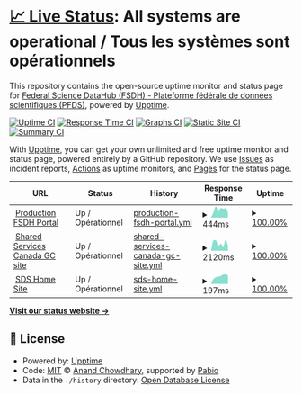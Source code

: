 # [📈 Live Status](https://fsdh-pfds.github.io/status-statut): <!--live status--> **All systems are operational / Tous les systèmes sont opérationnels**

This repository contains the open-source uptime monitor and status page for [Federal Science DataHub (FSDH) - Plateforme fédérale de données scientifiques (PFDS)](https://sds.canada.ca/), powered by [Upptime](https://github.com/upptime/upptime).

[![Uptime CI](https://github.com/fsdh-pfds/status-statut/workflows/Uptime%20CI/badge.svg)](https://github.com/fsdh-pfds/status-statut/actions?query=workflow%3A%22Uptime+CI%22)
[![Response Time CI](https://github.com/fsdh-pfds/status-statut/workflows/Response%20Time%20CI/badge.svg)](https://github.com/fsdh-pfds/status-statut/actions?query=workflow%3A%22Response+Time+CI%22)
[![Graphs CI](https://github.com/fsdh-pfds/status-statut/workflows/Graphs%20CI/badge.svg)](https://github.com/fsdh-pfds/status-statut/actions?query=workflow%3A%22Graphs+CI%22)
[![Static Site CI](https://github.com/fsdh-pfds/status-statut/workflows/Static%20Site%20CI/badge.svg)](https://github.com/fsdh-pfds/status-statut/actions?query=workflow%3A%22Static+Site+CI%22)
[![Summary CI](https://github.com/fsdh-pfds/status-statut/workflows/Summary%20CI/badge.svg)](https://github.com/fsdh-pfds/status-statut/actions?query=workflow%3A%22Summary+CI%22)

With [Upptime](https://upptime.js.org), you can get your own unlimited and free uptime monitor and status page, powered entirely by a GitHub repository. We use [Issues](https://github.com/fsdh-pfds/status-statut/issues) as incident reports, [Actions](https://github.com/fsdh-pfds/status-statut/actions) as uptime monitors, and [Pages](https://fsdh-pfds.github.io/status-statut) for the status page.

<!--start: status pages-->
<!-- This summary is generated by Upptime (https://github.com/upptime/upptime) -->
<!-- Do not edit this manually, your changes will be overwritten -->
<!-- prettier-ignore -->
| URL | Status | History | Response Time | Uptime |
| --- | ------ | ------- | ------------- | ------ |
| <img alt="" src="https://icons.duckduckgo.com/ip3/federal-science-datahub.canada.ca.ico" height="13"> [Production FSDH Portal](https://federal-science-datahub.canada.ca/login) | Up / Opérationnel | [production-fsdh-portal.yml](https://github.com/fsdh-pfds/status-statut/commits/HEAD/history/production-fsdh-portal.yml) | <details><summary><img alt="Response time graph" src="./graphs/production-fsdh-portal/response-time-week.png" height="20"> 444ms</summary><br><a href="https://fsdh-pfds.github.io/status-statut/history/production-fsdh-portal"><img alt="Response time 340" src="https://img.shields.io/endpoint?url=https%3A%2F%2Fraw.githubusercontent.com%2Ffsdh-pfds%2Fstatus-statut%2FHEAD%2Fapi%2Fproduction-fsdh-portal%2Fresponse-time.json"></a><br><a href="https://fsdh-pfds.github.io/status-statut/history/production-fsdh-portal"><img alt="24-hour response time 479" src="https://img.shields.io/endpoint?url=https%3A%2F%2Fraw.githubusercontent.com%2Ffsdh-pfds%2Fstatus-statut%2FHEAD%2Fapi%2Fproduction-fsdh-portal%2Fresponse-time-day.json"></a><br><a href="https://fsdh-pfds.github.io/status-statut/history/production-fsdh-portal"><img alt="7-day response time 444" src="https://img.shields.io/endpoint?url=https%3A%2F%2Fraw.githubusercontent.com%2Ffsdh-pfds%2Fstatus-statut%2FHEAD%2Fapi%2Fproduction-fsdh-portal%2Fresponse-time-week.json"></a><br><a href="https://fsdh-pfds.github.io/status-statut/history/production-fsdh-portal"><img alt="30-day response time 397" src="https://img.shields.io/endpoint?url=https%3A%2F%2Fraw.githubusercontent.com%2Ffsdh-pfds%2Fstatus-statut%2FHEAD%2Fapi%2Fproduction-fsdh-portal%2Fresponse-time-month.json"></a><br><a href="https://fsdh-pfds.github.io/status-statut/history/production-fsdh-portal"><img alt="1-year response time 340" src="https://img.shields.io/endpoint?url=https%3A%2F%2Fraw.githubusercontent.com%2Ffsdh-pfds%2Fstatus-statut%2FHEAD%2Fapi%2Fproduction-fsdh-portal%2Fresponse-time-year.json"></a></details> | <details><summary><a href="https://fsdh-pfds.github.io/status-statut/history/production-fsdh-portal">100.00%</a></summary><a href="https://fsdh-pfds.github.io/status-statut/history/production-fsdh-portal"><img alt="All-time uptime 96.20%" src="https://img.shields.io/endpoint?url=https%3A%2F%2Fraw.githubusercontent.com%2Ffsdh-pfds%2Fstatus-statut%2FHEAD%2Fapi%2Fproduction-fsdh-portal%2Fuptime.json"></a><br><a href="https://fsdh-pfds.github.io/status-statut/history/production-fsdh-portal"><img alt="24-hour uptime 100.00%" src="https://img.shields.io/endpoint?url=https%3A%2F%2Fraw.githubusercontent.com%2Ffsdh-pfds%2Fstatus-statut%2FHEAD%2Fapi%2Fproduction-fsdh-portal%2Fuptime-day.json"></a><br><a href="https://fsdh-pfds.github.io/status-statut/history/production-fsdh-portal"><img alt="7-day uptime 100.00%" src="https://img.shields.io/endpoint?url=https%3A%2F%2Fraw.githubusercontent.com%2Ffsdh-pfds%2Fstatus-statut%2FHEAD%2Fapi%2Fproduction-fsdh-portal%2Fuptime-week.json"></a><br><a href="https://fsdh-pfds.github.io/status-statut/history/production-fsdh-portal"><img alt="30-day uptime 100.00%" src="https://img.shields.io/endpoint?url=https%3A%2F%2Fraw.githubusercontent.com%2Ffsdh-pfds%2Fstatus-statut%2FHEAD%2Fapi%2Fproduction-fsdh-portal%2Fuptime-month.json"></a><br><a href="https://fsdh-pfds.github.io/status-statut/history/production-fsdh-portal"><img alt="1-year uptime 96.20%" src="https://img.shields.io/endpoint?url=https%3A%2F%2Fraw.githubusercontent.com%2Ffsdh-pfds%2Fstatus-statut%2FHEAD%2Fapi%2Fproduction-fsdh-portal%2Fuptime-year.json"></a></details>
| <img alt="" src="https://icons.duckduckgo.com/ip3/www.canada.ca.ico" height="13"> [Shared Services Canada GC site](https://www.canada.ca/en/shared-services.html) | Up / Opérationnel | [shared-services-canada-gc-site.yml](https://github.com/fsdh-pfds/status-statut/commits/HEAD/history/shared-services-canada-gc-site.yml) | <details><summary><img alt="Response time graph" src="./graphs/shared-services-canada-gc-site/response-time-week.png" height="20"> 2120ms</summary><br><a href="https://fsdh-pfds.github.io/status-statut/history/shared-services-canada-gc-site"><img alt="Response time 2190" src="https://img.shields.io/endpoint?url=https%3A%2F%2Fraw.githubusercontent.com%2Ffsdh-pfds%2Fstatus-statut%2FHEAD%2Fapi%2Fshared-services-canada-gc-site%2Fresponse-time.json"></a><br><a href="https://fsdh-pfds.github.io/status-statut/history/shared-services-canada-gc-site"><img alt="24-hour response time 2495" src="https://img.shields.io/endpoint?url=https%3A%2F%2Fraw.githubusercontent.com%2Ffsdh-pfds%2Fstatus-statut%2FHEAD%2Fapi%2Fshared-services-canada-gc-site%2Fresponse-time-day.json"></a><br><a href="https://fsdh-pfds.github.io/status-statut/history/shared-services-canada-gc-site"><img alt="7-day response time 2120" src="https://img.shields.io/endpoint?url=https%3A%2F%2Fraw.githubusercontent.com%2Ffsdh-pfds%2Fstatus-statut%2FHEAD%2Fapi%2Fshared-services-canada-gc-site%2Fresponse-time-week.json"></a><br><a href="https://fsdh-pfds.github.io/status-statut/history/shared-services-canada-gc-site"><img alt="30-day response time 2233" src="https://img.shields.io/endpoint?url=https%3A%2F%2Fraw.githubusercontent.com%2Ffsdh-pfds%2Fstatus-statut%2FHEAD%2Fapi%2Fshared-services-canada-gc-site%2Fresponse-time-month.json"></a><br><a href="https://fsdh-pfds.github.io/status-statut/history/shared-services-canada-gc-site"><img alt="1-year response time 2190" src="https://img.shields.io/endpoint?url=https%3A%2F%2Fraw.githubusercontent.com%2Ffsdh-pfds%2Fstatus-statut%2FHEAD%2Fapi%2Fshared-services-canada-gc-site%2Fresponse-time-year.json"></a></details> | <details><summary><a href="https://fsdh-pfds.github.io/status-statut/history/shared-services-canada-gc-site">100.00%</a></summary><a href="https://fsdh-pfds.github.io/status-statut/history/shared-services-canada-gc-site"><img alt="All-time uptime 100.00%" src="https://img.shields.io/endpoint?url=https%3A%2F%2Fraw.githubusercontent.com%2Ffsdh-pfds%2Fstatus-statut%2FHEAD%2Fapi%2Fshared-services-canada-gc-site%2Fuptime.json"></a><br><a href="https://fsdh-pfds.github.io/status-statut/history/shared-services-canada-gc-site"><img alt="24-hour uptime 100.00%" src="https://img.shields.io/endpoint?url=https%3A%2F%2Fraw.githubusercontent.com%2Ffsdh-pfds%2Fstatus-statut%2FHEAD%2Fapi%2Fshared-services-canada-gc-site%2Fuptime-day.json"></a><br><a href="https://fsdh-pfds.github.io/status-statut/history/shared-services-canada-gc-site"><img alt="7-day uptime 100.00%" src="https://img.shields.io/endpoint?url=https%3A%2F%2Fraw.githubusercontent.com%2Ffsdh-pfds%2Fstatus-statut%2FHEAD%2Fapi%2Fshared-services-canada-gc-site%2Fuptime-week.json"></a><br><a href="https://fsdh-pfds.github.io/status-statut/history/shared-services-canada-gc-site"><img alt="30-day uptime 100.00%" src="https://img.shields.io/endpoint?url=https%3A%2F%2Fraw.githubusercontent.com%2Ffsdh-pfds%2Fstatus-statut%2FHEAD%2Fapi%2Fshared-services-canada-gc-site%2Fuptime-month.json"></a><br><a href="https://fsdh-pfds.github.io/status-statut/history/shared-services-canada-gc-site"><img alt="1-year uptime 100.00%" src="https://img.shields.io/endpoint?url=https%3A%2F%2Fraw.githubusercontent.com%2Ffsdh-pfds%2Fstatus-statut%2FHEAD%2Fapi%2Fshared-services-canada-gc-site%2Fuptime-year.json"></a></details>
| <img alt="" src="https://icons.duckduckgo.com/ip3/sds.canada.ca.ico" height="13"> [SDS Home Site](https://sds.canada.ca) | Up / Opérationnel | [sds-home-site.yml](https://github.com/fsdh-pfds/status-statut/commits/HEAD/history/sds-home-site.yml) | <details><summary><img alt="Response time graph" src="./graphs/sds-home-site/response-time-week.png" height="20"> 197ms</summary><br><a href="https://fsdh-pfds.github.io/status-statut/history/sds-home-site"><img alt="Response time 290" src="https://img.shields.io/endpoint?url=https%3A%2F%2Fraw.githubusercontent.com%2Ffsdh-pfds%2Fstatus-statut%2FHEAD%2Fapi%2Fsds-home-site%2Fresponse-time.json"></a><br><a href="https://fsdh-pfds.github.io/status-statut/history/sds-home-site"><img alt="24-hour response time 292" src="https://img.shields.io/endpoint?url=https%3A%2F%2Fraw.githubusercontent.com%2Ffsdh-pfds%2Fstatus-statut%2FHEAD%2Fapi%2Fsds-home-site%2Fresponse-time-day.json"></a><br><a href="https://fsdh-pfds.github.io/status-statut/history/sds-home-site"><img alt="7-day response time 197" src="https://img.shields.io/endpoint?url=https%3A%2F%2Fraw.githubusercontent.com%2Ffsdh-pfds%2Fstatus-statut%2FHEAD%2Fapi%2Fsds-home-site%2Fresponse-time-week.json"></a><br><a href="https://fsdh-pfds.github.io/status-statut/history/sds-home-site"><img alt="30-day response time 184" src="https://img.shields.io/endpoint?url=https%3A%2F%2Fraw.githubusercontent.com%2Ffsdh-pfds%2Fstatus-statut%2FHEAD%2Fapi%2Fsds-home-site%2Fresponse-time-month.json"></a><br><a href="https://fsdh-pfds.github.io/status-statut/history/sds-home-site"><img alt="1-year response time 290" src="https://img.shields.io/endpoint?url=https%3A%2F%2Fraw.githubusercontent.com%2Ffsdh-pfds%2Fstatus-statut%2FHEAD%2Fapi%2Fsds-home-site%2Fresponse-time-year.json"></a></details> | <details><summary><a href="https://fsdh-pfds.github.io/status-statut/history/sds-home-site">100.00%</a></summary><a href="https://fsdh-pfds.github.io/status-statut/history/sds-home-site"><img alt="All-time uptime 100.00%" src="https://img.shields.io/endpoint?url=https%3A%2F%2Fraw.githubusercontent.com%2Ffsdh-pfds%2Fstatus-statut%2FHEAD%2Fapi%2Fsds-home-site%2Fuptime.json"></a><br><a href="https://fsdh-pfds.github.io/status-statut/history/sds-home-site"><img alt="24-hour uptime 100.00%" src="https://img.shields.io/endpoint?url=https%3A%2F%2Fraw.githubusercontent.com%2Ffsdh-pfds%2Fstatus-statut%2FHEAD%2Fapi%2Fsds-home-site%2Fuptime-day.json"></a><br><a href="https://fsdh-pfds.github.io/status-statut/history/sds-home-site"><img alt="7-day uptime 100.00%" src="https://img.shields.io/endpoint?url=https%3A%2F%2Fraw.githubusercontent.com%2Ffsdh-pfds%2Fstatus-statut%2FHEAD%2Fapi%2Fsds-home-site%2Fuptime-week.json"></a><br><a href="https://fsdh-pfds.github.io/status-statut/history/sds-home-site"><img alt="30-day uptime 100.00%" src="https://img.shields.io/endpoint?url=https%3A%2F%2Fraw.githubusercontent.com%2Ffsdh-pfds%2Fstatus-statut%2FHEAD%2Fapi%2Fsds-home-site%2Fuptime-month.json"></a><br><a href="https://fsdh-pfds.github.io/status-statut/history/sds-home-site"><img alt="1-year uptime 100.00%" src="https://img.shields.io/endpoint?url=https%3A%2F%2Fraw.githubusercontent.com%2Ffsdh-pfds%2Fstatus-statut%2FHEAD%2Fapi%2Fsds-home-site%2Fuptime-year.json"></a></details>

<!--end: status pages-->

[**Visit our status website →**](https://fsdh-pfds.github.io/status-statut)

## 📄 License

- Powered by: [Upptime](https://github.com/upptime/upptime)
- Code: [MIT](./LICENSE) © [Anand Chowdhary](https://anandchowdhary.com), supported by [Pabio](https://pabio.com)
- Data in the `./history` directory: [Open Database License](https://opendatacommons.org/licenses/odbl/1-0/)
